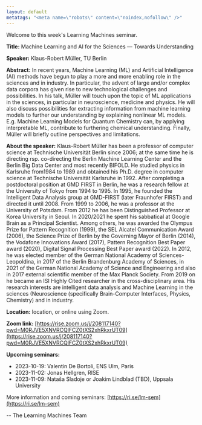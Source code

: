 ```yaml
---
layout: default
metatags: "<meta name=\"robots\" content=\"noindex,nofollow\" />"
---
```

Welcome to this week's Learning Machines seminar.

**Title:** Machine Learning and AI for the Sciences — Towards Understanding

**Speaker:** Klaus-Robert Müller, TU Berlin

**Abstract:** In recent years, Machine Learning (ML) and Artificial Intelligence (AI) methods have begun to play a more and more enabling role in the sciences and in industry. In particular, the advent of large and/or complex data corpora has given rise to new technological challenges and possibilities. In his talk, Müller will touch upon the topic of ML applications in the sciences, in particular in neuroscience, medicine and physics. He will also discuss possibilities for extracting information from machine learning models to further our understanding by explaining nonlinear ML models. E.g. Machine Learning Models for Quantum Chemistry can, by applying interpretable ML, contribute to furthering chemical understanding. Finally, Müller will briefly outline perspectives and limitations.

**About the speaker:** Klaus-Robert Müller has been a professor of computer science at Technische Universität Berlin since 2006; at the same time he is directing rsp. co-directing the Berlin Machine Learning Center and the Berlin Big Data Center and most recently BIFOLD. He studied physics in Karlsruhe from1984 to 1989 and obtained his Ph.D. degree in computer science at Technische Universität Karlsruhe in 1992. After completing a postdoctoral position at GMD FIRST in Berlin, he was a research fellow at the University of Tokyo from 1994 to 1995. In 1995, he founded the Intelligent Data Analysis group at GMD-FIRST (later Fraunhofer FIRST) and directed it until 2008. From 1999 to 2006, he was a professor at the University of Potsdam. From 2012 he has been Distinguished Professor at Korea University in Seoul. In 2020/2021 he spent his sabbatical at Google Brain as a Principal Scientist. Among others, he was awarded the Olympus Prize for Pattern Recognition (1999), the SEL Alcatel Communication Award (2006), the Science Prize of Berlin by the Governing Mayor of Berlin (2014), the Vodafone Innovations Award (2017), Pattern Recognition Best Paper award (2020), Digital Signal Processing Best Paper award (2022). In 2012, he was elected member of the German National Academy of Sciences-Leopoldina, in 2017 of the Berlin Brandenburg Academy of Sciences, in 2021 of the German National Academy of Science and Engineering and also in 2017 external scientific member of the Max Planck Society. From 2019 on he became an ISI Highly Cited researcher in the cross-disciplinary area. His research interests are intelligent data analysis and Machine Learning in the sciences (Neuroscience (specifically Brain-Computer Interfaces, Physics, Chemistry) and in industry.

**Location:** location, or online using Zoom.

**Zoom link:** [https://rise.zoom.us/j/208117140?pwd=M0RJVE5XNVRCQlFCZ0tXS2xhRkxrUT09](https://rise.zoom.us/j/208117140?pwd=M0RJVE5XNVRCQlFCZ0tXS2xhRkxrUT09)

**Upcoming seminars:**

* 2023-10-19: Valentin De Bortoli, ENS Ulm, Paris
* 2023-11-02: Jonas Hellgren, RISE
* 2023-11-09: Nataša Sladoje or Joakim Lindblad (TBD), Uppsala University

More information and coming seminars: [https://ri.se/lm-sem](https://ri.se/lm-sem)

-- The Learning Machines Team

